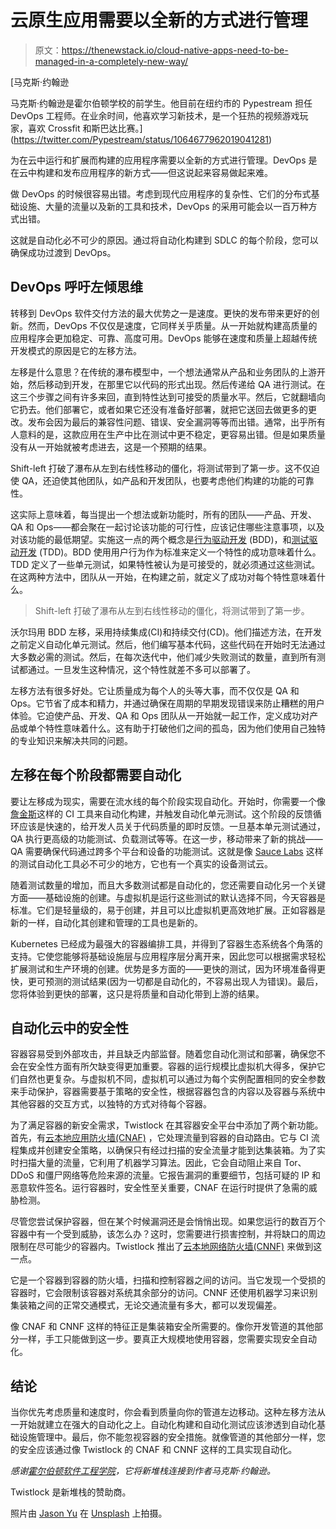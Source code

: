 # 云原生应用需要以全新的方式进行管理

> 原文：<https://thenewstack.io/cloud-native-apps-need-to-be-managed-in-a-completely-new-way/>

[](https://twitter.com/Pypestream/status/1064677962019041281)

 [马克斯·约翰逊

马克斯·约翰逊是霍尔伯顿学校的前学生。他目前在纽约市的 Pypestream 担任 DevOps 工程师。在业余时间，他喜欢学习新技术，是一个狂热的视频游戏玩家，喜欢 Crossfit 和斯巴达比赛。](https://twitter.com/Pypestream/status/1064677962019041281) [](https://twitter.com/Pypestream/status/1064677962019041281)

为在云中运行和扩展而构建的应用程序需要以全新的方式进行管理。DevOps 是在云中构建和发布应用程序的新方式——但这说起来容易做起来难。

做 DevOps 的时候很容易出错。考虑到现代应用程序的复杂性、它们的分布式基础设施、大量的流量以及新的工具和技术，DevOps 的采用可能会以一百万种方式出错。

这就是自动化必不可少的原因。通过将自动化构建到 SDLC 的每个阶段，您可以确保成功过渡到 DevOps。

## DevOps 呼吁左倾思维

转移到 DevOps 软件交付方法的最大优势之一是速度。更快的发布带来更好的创新。然而，DevOps 不仅仅是速度，它同样关乎质量。从一开始就构建高质量的应用程序会更加稳定、可靠、高度可用。DevOps 能够在速度和质量上超越传统开发模式的原因是它的左移方法。

左移是什么意思？在传统的瀑布模型中，一个想法通常从产品和业务团队的上游开始，然后移动到开发，在那里它以代码的形式出现。然后传递给 QA 进行测试。在这三个步骤之间有许多来回，直到特性达到可接受的质量水平。然后，它就翻墙向它扔去。他们部署它，或者如果它还没有准备好部署，就把它送回去做更多的更改。发布会因为最后的兼容性问题、错误、安全漏洞等等而出错。通常，出乎所有人意料的是，这款应用在生产中比在测试中更不稳定，更容易出错。但是如果质量没有从一开始就被考虑进去，这是一个预期的结果。

Shift-left 打破了瀑布从左到右线性移动的僵化，将测试带到了第一步。这不仅迫使 QA，还迫使其他团队，如产品和开发团队，也要考虑他们构建的功能的可靠性。

这实际上意味着，每当提出一个想法或新功能时，所有的团队——产品、开发、QA 和 Ops——都会聚在一起讨论该功能的可行性，应该记住哪些注意事项，以及对该功能的最低期望。实施这一点的两个概念是[行为驱动开发](http://searchsoftwarequality.techtarget.com/definition/Behavior-driven-development-BDD) (BDD)，和[测试驱动开发](http://searchsoftwarequality.techtarget.com/definition/test-driven-development) (TDD)。BDD 使用用户行为作为标准来定义一个特性的成功意味着什么。TDD 定义了一些单元测试，如果特性被认为是可接受的，就必须通过这些测试。在这两种方法中，团队从一开始，在构建之前，就定义了成功对每个特性意味着什么。

> Shift-left 打破了瀑布从左到右线性移动的僵化，将测试带到了第一步。

沃尔玛用 BDD 左移，采用持续集成(CI)和持续交付(CD)。他们描述方法，在开发之前定义自动化单元测试。然后，他们编写基本代码，这些代码在开始时无法通过大多数必需的测试。然后，在每次迭代中，他们减少失败测试的数量，直到所有测试都通过。一旦发生这种情况，这个特性就差不多可以部署了。

左移方法有很多好处。它让质量成为每个人的头等大事，而不仅仅是 QA 和 Ops。它节省了成本和精力，并通过确保在周期的早期发现错误来防止糟糕的用户体验。它迫使产品、开发、QA 和 Ops 团队从一开始就一起工作，定义成功对产品或单个特性意味着什么。这有助于打破他们之间的孤岛，因为他们使用自己独特的专业知识来解决共同的问题。

## 左移在每个阶段都需要自动化

要让左移成为现实，需要在流水线的每个阶段实现自动化。开始时，你需要一个像[詹金斯](https://jenkins.io/)这样的 CI 工具来自动化构建，并触发自动化单元测试。这个阶段的反馈循环应该是快速的，给开发人员关于代码质量的即时反馈。一旦基本单元测试通过，QA 执行更高级的功能测试、负载测试等等。在这一步，移动带来了新的挑战——QA 需要确保代码通过跨多个平台和设备的功能测试。这就是像 [Sauce Labs](https://saucelabs.com/) 这样的测试自动化工具必不可少的地方，它也有一个真实的设备测试云。

随着测试数量的增加，而且大多数测试都是自动化的，您还需要自动化另一个关键方面——基础设施的创建。与虚拟机是运行这些测试的默认选择不同，今天容器是标准。它们是轻量级的，易于创建，并且可以比虚拟机更高效地扩展。正如容器是新的一样，自动化其创建和管理的工具也是新的。

Kubernetes 已经成为最强大的容器编排工具，并得到了容器生态系统各个角落的支持。它使您能够将基础设施层与应用程序层分离开来，因此您可以根据需求轻松扩展测试和生产环境的创建。优势是多方面的——更快的测试，因为环境准备得更快，更可预测的测试结果(因为一切都是自动化的，不容易出现人为错误)。最后，您将体验到更快的部署，这只是将质量和自动化带到上游的结果。

## 自动化云中的安全性

容器容易受到外部攻击，并且缺乏内部监督。随着您自动化测试和部署，确保您不会在安全性方面有所欠缺变得更加重要。容器的运行规模比虚拟机大得多，保护它们自然也更复杂。与虚拟机不同，虚拟机可以通过为每个实例配置相同的安全参数来手动保护，容器需要基于策略的安全性，根据容器包含的内容以及容器与系统中其他容器的交互方式，以独特的方式对待每个容器。

为了满足容器的新安全需求，Twistlock 在其容器安全平台中添加了两个新功能。首先，有[云本地应用防火墙(CNAF)](https://www.twistlock.com/2017/07/07/cloud-native-app-firewall-cnaf-deep-dive/) ，它处理流量到容器的自动路由。它与 CI 流程集成并创建安全策略，以确保只有经过扫描的安全流量才能到达集装箱。为了实时扫描大量的流量，它利用了机器学习算法。因此，它会自动阻止来自 Tor、DDoS 和僵尸网络等危险来源的流量。它报告漏洞的重要细节，包括可疑的 IP 和恶意软件签名。运行容器时，安全性至关重要，CNAF 在运行时提供了急需的威胁检测。

尽管您尝试保护容器，但在某个时候漏洞还是会悄悄出现。如果您运行的数百万个容器中有一个受到威胁，该怎么办？这时，您需要进行损害控制，并将缺口的周边限制在尽可能少的容器内。Twistlock 推出了[云本地网络防火墙(CNNF)](https://www.twistlock.com/2017/09/29/cloud-native-network-firewall-twistlock-2-2-deep-dive/) 来做到这一点。

它是一个容器到容器的防火墙，扫描和控制容器之间的访问。当它发现一个受损的容器时，它会限制该容器对系统其余部分的访问。CNNF 还使用机器学习来识别集装箱之间的正常交通模式，无论交通流量有多大，都可以发现偏差。

像 CNAF 和 CNNF 这样的特征正是集装箱安全所需要的。像你开发管道的其他部分一样，手工只能做到这一步。要真正大规模地使用容器，您需要实现安全自动化。

## 结论

当你优先考虑质量和速度时，你会看到质量向你的管道左边移动。这种左移方法从一开始就建立在强大的自动化之上。自动化构建和自动化测试应该渗透到自动化基础设施管理中。最后，你不能忽视容器的安全措施。就像管道的其他部分一样，您的安全应该通过像 Twistlock 的 CNAF 和 CNNF 这样的工具实现自动化。

*感谢[霍尔伯顿软件工程学院](https://www.holbertonschool.com/)，它将新堆栈连接到作者马克斯·约翰逊。*

Twistlock 是新堆栈的赞助商。

照片由 [Jason Yu](https://unsplash.com/photos/DbeEqK0iFRQ?utm_source=unsplash&utm_medium=referral&utm_content=creditCopyText) 在 [Unsplash](https://unsplash.com/search/photos/shift?utm_source=unsplash&utm_medium=referral&utm_content=creditCopyText) 上拍摄。

<svg xmlns:xlink="http://www.w3.org/1999/xlink" viewBox="0 0 68 31" version="1.1"><title>Group</title> <desc>Created with Sketch.</desc></svg>